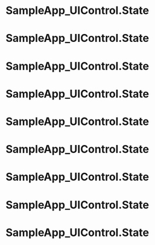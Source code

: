 # SampleApp_UIControl.State
# SampleApp_UIControl.State
# SampleApp_UIControl.State
# SampleApp_UIControl.State
# SampleApp_UIControl.State
# SampleApp_UIControl.State
# SampleApp_UIControl.State
# SampleApp_UIControl.State
# SampleApp_UIControl.State
